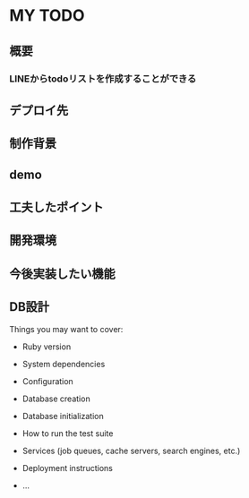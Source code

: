 # MY TODO

## 概要
### LINEからtodoリストを作成することができる

## デプロイ先

## 制作背景

## demo

## 工夫したポイント

## 開発環境

## 今後実装したい機能

## DB設計
Things you may want to cover:

* Ruby version

* System dependencies

* Configuration

* Database creation

* Database initialization

* How to run the test suite

* Services (job queues, cache servers, search engines, etc.)

* Deployment instructions

* ...
